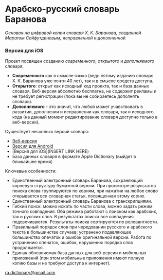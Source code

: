 # Арабско-русский словарь Баранова
*Основан на цифровой копии словаря Х. К. Баранова, созданной Маратом Сайфутдиновым, исправленной и дополненной.*
### Версия для iOS
Проект посвящен созданию *современного*, *открытого* и *дополняемого* словаря.

* **Современного** как в смысле языка (ведь пятому изданию словаря Х. К. Баранова уже почти 40 лет), так и в смысле средств доступа.
* **Открытого**: открыт как исходный код проекта, так и база данных словаря. Веб-версия абсолютно бесплатна, не содержит рекламы и не требует регистрации (пока вы не собираетесь дополнять словарь).
* **Дополняемого** - это значит, что любой может учавствовать в развитии, дополнении и исправлении как словаря, так и исходного кода (на данный момент редактирование словаря доступно только в веб-версии).

Существует несколько версий словаря:

* [Веб-версия](https://desolate-island-2917.herokuapp.com)
* [Версия для Android](https://play.google.com/store/apps/details?id=ru.rabotyaga.baranov)
* [Версия для iOS](INSERT LINK HERE)
* База данных словаря в формате Apple Dictionary (выйдет в ближайшее время)

Ключевые особенности:

 * Единственный электронный словарь Баранова, сохраняющий корневую структуру бумажной версии. При просмотре результатов поиска слова группируются по корням, при нажатии на любое слово открывается вся словарная статья, посвященная этому корню.
 * Единственный электронный словарь Баранова с транскрипциями.
 * Гибкий поиск: можно искать по части слова, можно задать режим точного совпадения. Оба режима работают с поиском как арабских, так и русских слов. В результатах поиска все совпадения подсвечиваются. Результаты поиска сортируются по релевантности.
 * Правильный порядок слов при чередовании русского и арабского текста в большинстве случаев; устранено подавляющее большинство опечаток и ошибок оригинальной версии. Работа по устранению опечаток, ошибок, нарушению порядка слов продолжается.
 * Единая обновляемая база данных для веб-версии и мобильных приложений (при этом мобильные приложения имеют полную копию базы и не требуют доступа к интернет).

[ra.dictionary@gmail.com](mailto:ra.dictionary@gmail.com)